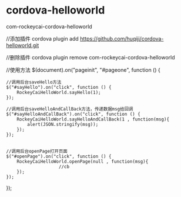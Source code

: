 # cordova-helloworld
com-rockeycai-cordova-helloworld

//添加插件
cordova plugin add https://github.com/huqiji/cordova-helloworld.git

//删除插件
cordova plugin remove com-rockeycai-cordova-helloworld

//使用方法
$(document).on("pageinit", "#pageone", function () {

    //调用后台saveHello方法
    $("#sayHello").on("click", function () {
        RockeyCaiHelloWorld.sayHello(1);
    });

    //调用后台saveHelloAndCallBack方法，传递数据msg给回调
    $("#sayHelloAndCallBack").on("click", function () {
        RockeyCaiHelloWorld.sayHelloAndCallBack(1 , function(msg){
            alert(JSON.stringify(msg));
        });
    });


    //调用后台openPage打开页面
    $("#openPage").on("click", function () {
        RockeyCaiHelloWorld.openPage(null , function(msg){
						//cb
        });
    });

});
